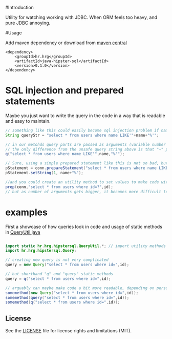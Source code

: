 #Introduction

Utility for watching working with JDBC. When ORM feels too heavy, and pure JDBC annoying.


#Usage

Add maven dependency or download from [maven central](http://repo1.maven.org/maven2/hr/hrg/java-hipster-sql/)

```
<dependency>
	<groupId>hr.hrg</groupId>
	<artifactId>java-hipster-sql</artifactId>
	<version>0.1.0</version>
</dependency>
```

# SQL injection and prepared statements
Maybe you just want to write the query in the code in a way that is readable and easy to maintain.

```java
// something like this could easily become sql injection problem if name comes from user
String queryStr = "select * from users where name LIKE'"+name+"%'";

// in our metohds query parts are passed as arguments (variable number of arguments)
// the only difference from the unsafe query string above is that "+" plus operator is replaced by "," comma
q("select * from users where name LIKE'",name,"%'");

// Sure, using a simple prepared statement like this is not so bad, but it gets complicated quickly
pStatement = conn.prepareStatement("select * from users where name LIKE ?");
pStatement.setString(1, name+"%");

//and you could create an utility method to set values to make code with prepared statements shorter
prep(conn,"select * from users where id=?",id);
// but as number of arguments gets bigger, it becomes more difficult to track which one goes where

```

# examples
First a showcase of how queries look in code and usage of static methods in [QueryUtil.java](src/main/java/hr/hrg/hipstersql/QueryUtil.java)

```java

import static hr.hrg.hipstersql.QueryUtil.*; // import utility methods from QueryUtil
import hr.hrg.hipstersql.Query;

// creating new query is not very complicated
query = new Query("select * from users where id=",id);

// but shorthand "q" and "query" static methods  
query = q("select * from users where id=",id);

// arguably can maybe make code a bit more readable, depending on personal style/preference
somemethod(new Query("select * from users where id=",id));
somemethod(query("select * from users where id=",id));
somemethod(q("select * from users where id=",id));

```

## License

See the [LICENSE](LICENSE.md) file for license rights and limitations (MIT).
